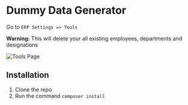 # Dummy Data Generator

Go to `ERP Settings => Tools`

**Warning:** This will delete your all existing employees, departments and designations

![Tools Page](http://i.imgur.com/R5R5YlF.png)

## Installation

1. Clone the repo
1. Run the command `composer install`